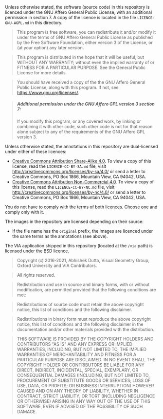 Unless otherwise stated, the software (source code) in this repository is licenced under the GNU Affero General Public License,
with an additional permission in section 7.
A copy of the licence is located in the file `LICENCE-GNU-AGPL.md` in this directory.

> This program is free software, you can redistribute it and/or modify
it under the terms of GNU Affero General Public License
as published by the Free Software Foundation, either version 3
of the License, or (at your option) any later version.

> This program is distributed in the hope that it will be useful,
but WITHOUT ANY WARRANTY; without even the implied warranty of
or FITNESS FOR A PARTICULAR PURPOSE.  See the
General Public License for more details.

> You should have received a copy of the the GNU Affero
General Public License, along with this program. If not, see
<https://www.gnu.org/licenses/>.

> ##### Additional permission under the GNU Affero GPL version 3 section 7:
> If you modify this program, or any covered work, by linking or
combining it with other code, such other code is not for that reason
alone subject to any of the requirements of the GNU Affero GPL
version 3.

Unless otherwise stated, the annotations in this repository are dual-licensed under either of these licences:

* [Creative Commons Attribution Share-Alike 4.0](https://creativecommons.org/licenses/by-sa/4.0/).
To view a copy of this license, read the `LICENCE-CC-BY-SA.md` file, visit http://creativecommons.org/licenses/by-sa/4.0/
or send a letter to Creative Commons, PO Box 1866, Mountain View, CA 94042, USA.
* [Creative Commons Attribution Non-Commercial 4.0](https://creativecommons.org/licenses/by-nc/4.0/).
To view a copy of this license, read the `LICENCE-CC-BY-NC.md` file, visit http://creativecommons.org/licenses/by-nc/4.0/
or send a letter to Creative Commons, PO Box 1866, Mountain View, CA 94042, USA.

You do not have to comply with the terms of both licences. Choose one and comply only with it.

The images in the repository are licensed depending on their source:

* If the file name has the `original` prefix, the images are licenced under the same terms as the annotations (see above).

The VIA application shipped in this repository (located at the `/via` path) is licensed under the BSD licence.
> Copyright (c) 2016-2021, Abhishek Dutta, Visual Geometry Group, Oxford University and VIA Contributors.

> All rights reserved.

> Redistribution and use in source and binary forms, with or without
modification, are permitted provided that the following conditions are met:

> Redistributions of source code must retain the above copyright notice, this
list of conditions and the following disclaimer.

> Redistributions in binary form must reproduce the above copyright notice,
this list of conditions and the following disclaimer in the documentation
and/or other materials provided with the distribution.

> THIS SOFTWARE IS PROVIDED BY THE COPYRIGHT HOLDERS AND CONTRIBUTORS "AS IS"
AND ANY EXPRESS OR IMPLIED WARRANTIES, INCLUDING, BUT NOT LIMITED TO, THE
IMPLIED WARRANTIES OF MERCHANTABILITY AND FITNESS FOR A PARTICULAR PURPOSE
ARE DISCLAIMED. IN NO EVENT SHALL THE COPYRIGHT HOLDER OR CONTRIBUTORS BE
LIABLE FOR ANY DIRECT, INDIRECT, INCIDENTAL, SPECIAL, EXEMPLARY, OR
CONSEQUENTIAL DAMAGES (INCLUDING, BUT NOT LIMITED TO, PROCUREMENT OF
SUBSTITUTE GOODS OR SERVICES; LOSS OF USE, DATA, OR PROFITS; OR BUSINESS
INTERRUPTION) HOWEVER CAUSED AND ON ANY THEORY OF LIABILITY, WHETHER IN
CONTRACT, STRICT LIABILITY, OR TORT (INCLUDING NEGLIGENCE OR OTHERWISE)
ARISING IN ANY WAY OUT OF THE USE OF THIS SOFTWARE, EVEN IF ADVISED OF THE
POSSIBILITY OF SUCH DAMAGE.
